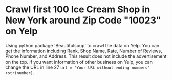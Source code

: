 # Crawl first 100 Ice Cream Shop in New York around Zip Code "10023" on Yelp

Using python package 'Beautifulsoup' to crawl the data on Yelp. You can get the information including Rank, Shop Name, Rate, Number of Reviews, 
Phone Number, and Address. This result does not include the advertisement on the top. If you want information of other business on Yelp, you can
change the URL in line 27 `url = 'Your URL without ending numbers' +str(number)`.
